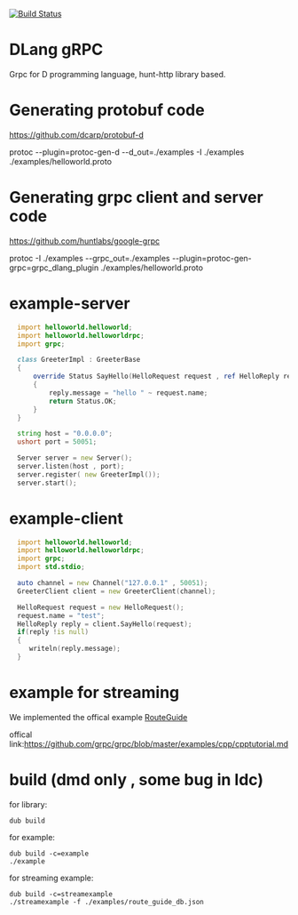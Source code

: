 [![Build Status](https://travis-ci.org/huntlabs/hunt-grpc.svg?branch=master)](https://travis-ci.org/huntlabs/hunt-grpc)

# DLang gRPC
Grpc for D programming language, hunt-http library based.

# Generating protobuf code
https://github.com/dcarp/protobuf-d

protoc --plugin=protoc-gen-d --d_out=./examples -I ./examples ./examples/helloworld.proto

# Generating grpc client and server code
https://github.com/huntlabs/google-grpc
 
protoc -I ./examples --grpc_out=./examples --plugin=protoc-gen-grpc=grpc_dlang_plugin ./examples/helloworld.proto
 
 # example-server
 
```D
  import helloworld.helloworld;
  import helloworld.helloworldrpc;
  import grpc;

  class GreeterImpl : GreeterBase
  {
      override Status SayHello(HelloRequest request , ref HelloReply reply)
      {
          reply.message = "hello " ~ request.name;
          return Status.OK;
      }
  }

  string host = "0.0.0.0";
  ushort port = 50051;

  Server server = new Server();
  server.listen(host , port);
  server.register( new GreeterImpl());
  server.start();
```

# example-client
```D
  import helloworld.helloworld;
  import helloworld.helloworldrpc;
  import grpc;
  import std.stdio;

  auto channel = new Channel("127.0.0.1" , 50051);
  GreeterClient client = new GreeterClient(channel);

  HelloRequest request = new HelloRequest();
  request.name = "test";
  HelloReply reply = client.SayHello(request);
  if(reply !is null)
  {
     writeln(reply.message);
  }
  ```
  
 
  
  # example for streaming
  We implemented the offical example [RouteGuide](https://github.com/huntlabs/hunt-grpc/tree/master/examples/routeguide) 
  
  
  offical link:https://github.com/grpc/grpc/blob/master/examples/cpp/cpptutorial.md
 # build (dmd only , some bug in ldc)

for library:
```shell
dub build
 ```

 for example:
 ```shell
 dub build -c=example
 ./example
 ```
 
 for streaming example:
 ```shell
 dub build -c=streamexample
 ./streamexample -f ./examples/route_guide_db.json
 ```
